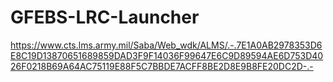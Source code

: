 # GFEBS-LRC-Launcher

https://www.cts.lms.army.mil/Saba/Web_wdk/ALMS/.-.7E1A0AB2978353D6E8C19D13870651689859DAD3F9F14036F99647E6C9D89594AE6D753D4026F0218B69A64AC75119E88F5C7BBDE7ACFF8BE2D8E9B8FE20DC2D-.-
